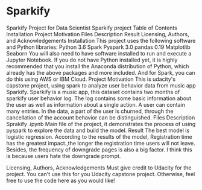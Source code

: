 # Sparkify
Sparkify Project for Data Scientist
Sparkify project
Table of Contents
Installation
Project Motivation
Files Description
Result
Licensing, Authors, and Acknowledgements
Installation 
This project uses the following software and Python libraries:
Python 3.6
Spark
Pyspark 3.0
pandas 0.19
Matplotlib
Seaborn
You will also need to have software installed to run and execute a Jupyter Notebook.
If you do not have Python installed yet, it is highly recommended that you install the Anaconda distribution of Python, which already has the above packages and more included. And for Spark, you can do this using AWS or IBM Cloud.
Project Motivation
This is udacity's capstone project, using spark to analyze user behavior data from music app Sparkify.
Sparkify is a music app, this dataset contains two months of sparkify user behavior log. The log contains some basic information about the user as well as information about a single action. A user can contain many entries. In the data, a part of the user is churned, through the cancellation of the account behavior can be distinguished.
Files Description
Sprakify .ipynb Main file of the project, it demonstrates the process of using pyspark to explore the data and build the model.
Result
The best model is logistic regression. According to the results of the model, Registration time has the greatest impact.,the longer the registration time users will not leave.
Besides, the frequency of downgrade pages is also a big factor. I think this is because users hate the downgrade prompt. 

Licensing, Authors, Acknowledgements
Must give credit to Udacity for the project. You can't use this for you Udacity capstone project. Otherwise, feel free to use the code here as you would like!

